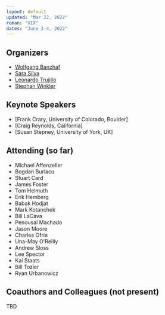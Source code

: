 ```yaml
---
layout: default
updated: "Mar 22, 2022"
roman: "XIX"
dates: "June 2-4, 2022"
---
```



## Organizers

- [Wolfgang Banzhaf](http://www.cse.msu.edu/~banzhafw/)
- [Sara Silva](https://ciencias.ulisboa.pt/en/perfil/sgsilva)
- [Leonardo Trujillo](https://www.researchgate.net/lab/Leonardo-Trujillo-Lab)
- [Stephan Winkler](http://bioinformatics.fh-hagenberg.at/site/index.php?id=36)



## Keynote Speakers

- [Frank Crary, University of Colorado, Boulder]
- [Craig Reynolds, California]
- [Susan Stepney, University of York, UK]

## Attending (so far)

- Michael Affenzeller
- Bogdan Burlacu
- Stuart Card
- James Foster
- Tom Helmuth
- Erik Hemberg
- Babak Hodjat
- Mark Kotanchek
- Bill LaCava
- Penousal Machado
- Jason Moore
- Charles Ofria
- Una-May O'Reilly
- Andrew Sloss
- Lee Spector
- Kai Staats
- Bill Tozier
- Ryan Urbanowicz






## Coauthors and Colleagues (not present)

TBD
